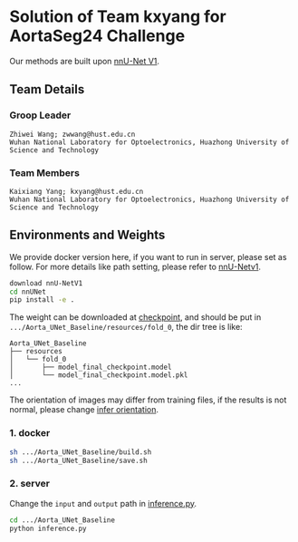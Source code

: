 # Solution of Team kxyang for AortaSeg24 Challenge
Our methods are built upon [nnU-Net V1](https://github.com/MIC-DKFZ/nnUNet/tree/nnunetv1).

## Team Details
### Groop Leader
    Zhiwei Wang; zwwang@hust.edu.cn
    Wuhan National Laboratory for Optoelectronics, Huazhong University of Science and Technology
### Team Members
    Kaixiang Yang; kxyang@hust.edu.cn
    Wuhan National Laboratory for Optoelectronics, Huazhong University of Science and Technology

## Environments and Weights
We provide docker version here, if you want to run in server, please set as follow. For more details like path setting, please refer to [nnU-Netv1](https://github.com/MIC-DKFZ/nnUNet/tree/nnunetv1).

```bash
download nnU-NetV1
cd nnUNet
pip install -e .
```
The weight can be downloaded at [checkpoint](https://drive.google.com/drive/folders/1hIojYVA7dgAUpPPrQseGP6bargb1-b3d?usp=drive_link), and should be put in `.../Aorta_UNet_Baseline/resources/fold_0`, the dir tree is like:

    Aorta_UNet_Baseline
    ├── resources
    │   └── fold_0
    │       ├── model_final_checkpoint.model
    │       └── model_final_checkpoint.model.pkl
    ...

The orientation of images may differ from training files, if the results is not normal, please change [infer orientation](Aorta_UNet_Baseline/nnunet/network_architecture/neural_network.py/#L565).

### 1. docker
```bash
sh .../Aorta_UNet_Baseline/build.sh
sh .../Aorta_UNet_Baseline/save.sh
```

### 2. server
Change the `input` and `output` path in [inference.py](Aorta_UNet_Baseline/inference.py/#L22).
```bash
cd .../Aorta_UNet_Baseline
python inference.py
```
